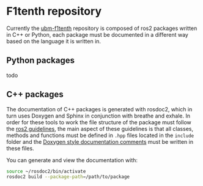 # F1tenth repository

Currently the [ubm-f1tenth](https://github.com/ubm-driverless/ubm-f1tenth) repository is composed of ros2 packages written in C++ or Python, each package must be documented in a different way based on the language it is written in.

## Python packages

todo

## C++ packages

The documentation of C++ packages is generated with rosdoc2, which in turn uses Doxygen and Sphinx in conjunction with breathe and exhale. In order for these tools to work the file structure of the package must follow the [ros2 guidelines](https://docs.ros.org/en/foxy/The-ROS2-Project/Contributing/Developer-Guide.html#package-layout), the main aspect of these guidelines is that all classes, methods and functions must be defined in `.hpp` files located in the `include` folder and the [Doxygen style documentation comments](https://www.doxygen.nl/manual/docblocks.html) must be written in these files.

You can generate and view the documentation with:
```bash
source ~/rosdoc2/bin/activate
rosdoc2 build --package-path=/path/to/package
```